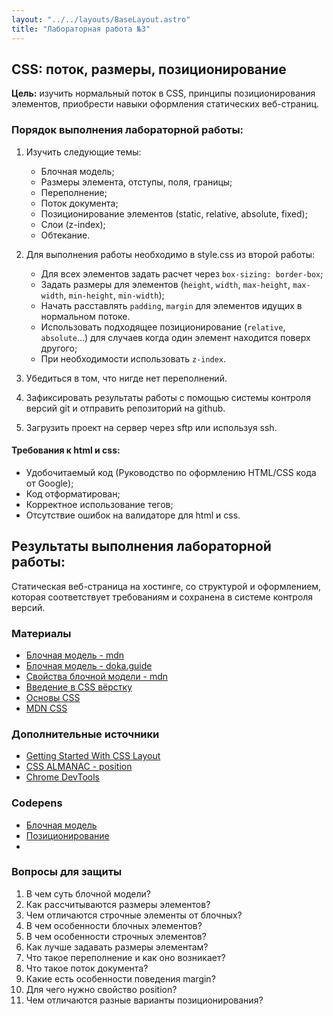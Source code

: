 ```yaml
---
layout: "../../layouts/BaseLayout.astro"
title: "Лабораторная работа №3"
---
```


## CSS: поток, размеры, позиционирование

**Цель:** изучить нормальный поток в CSS, принципы позиционирования элементов, приобрести навыки оформления статических веб-страниц.

### Порядок выполнения лабораторной работы:

1. Изучить следующие темы:
    - Блочная модель;
    - Размеры элемента, отступы, поля, границы;
    - Переполнение;
    - Поток документа;
    - Позиционирование элементов (static, relative, absolute, fixed);
    - Слои (z-index);
    - Обтекание.

1. Для выполнения работы необходимо в style.css из второй работы:
    - Для всех элементов задать расчет через `box-sizing: border-box`;
    - Задать размеры для элементов (`height`, `width`, `max-height`, `max-width`, `min-height`, `min-width`);
    - Начать расставлять `padding`, `margin` для элементов идущих в нормальном потоке.
    - Использовать подходящее позиционирование (`relative`, `absolute`...) для случаев когда один элемент находится поверх другого;
    - При необходимости использовать `z-index`.
1. Убедиться в том, что нигде нет переполнений.
1. Зафиксировать результаты работы с помощью системы контроля версий git и отправить репозиторий на github.
1. Загрузить проект на сервер через sftp или используя ssh.

#### Требования к html и css:

- Удобочитаемый код (Руководство по оформлению HTML/CSS кода от Google);
- Код отформатирован;
- Корректное использование тегов;
- Отсутствие ошибок на валидаторе для html и css.


## Результаты выполнения лабораторной работы:

Статическая веб-страница на хостинге, со структурой и оформлением, которая соответствует требованиям и сохранена в системе контроля версий.

### Материалы

* [Блочная модель - mdn](https://developer.mozilla.org/ru/docs/Learn/CSS/Building_blocks/The_box_model)
* [Блочная модель - doka.guide](https://doka.guide/css/box-model/)
* [Свойства блочной модели - mdn](https://developer.mozilla.org/ru/docs/Web/CSS/CSS_Box_Model)
* [Введение в CSS вёрстку](https://developer.mozilla.org/ru/docs/Learn/CSS/CSS_layout/Introduction)
* [Основы CSS](https://developer.mozilla.org/ru/docs/Learn/CSS)
* [MDN CSS](https://developer.mozilla.org/ru/docs/Web/CSS)

### Дополнительные источники

* [Getting Started With CSS Layout](https://www.smashingmagazine.com/2018/05/guide-css-layout/)
* [CSS ALMANAC - position](https://css-tricks.com/almanac/properties/p/position/)
* [Chrome DevTools](https://habr.com/ru/post/548898/)

### Codepens

* [Блочная модель](https://codepen.io/frontendmax/pen/EBvvLB)
* [Позиционирование](https://codepen.io/rohini-girase/pen/rNNJLKL)
*

### Вопросы для защиты

1. В чем суть блочной модели?
1. Как рассчитываются размеры элементов?
1. Чем отличаются строчные элементы от блочных?
1. В чем особенности блочных элементов?
1. В чем особенности строчных элементов?
1. Как лучше задавать размеры элементам?
1. Что такое переполнение и как оно возникает?
1. Что такое поток документа?
1. Какие есть особенности поведения margin?
1. Для чего нужно свойство position?
1. Чем отличаются разные варианты позиционирования?